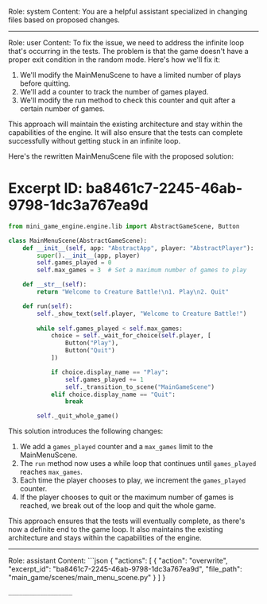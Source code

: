 Role: system
Content: You are a helpful assistant specialized in changing files based on proposed changes.
__________________
Role: user
Content: To fix the issue, we need to address the infinite loop that's occurring in the tests. The problem is that the game doesn't have a proper exit condition in the random mode. Here's how we'll fix it:

1. We'll modify the MainMenuScene to have a limited number of plays before quitting.
2. We'll add a counter to track the number of games played.
3. We'll modify the run method to check this counter and quit after a certain number of games.

This approach will maintain the existing architecture and stay within the capabilities of the engine. It will also ensure that the tests can complete successfully without getting stuck in an infinite loop.

Here's the rewritten MainMenuScene file with the proposed solution:

# Excerpt ID: ba8461c7-2245-46ab-9798-1dc3a767ea9d
```python main_game/scenes/main_menu_scene.py
from mini_game_engine.engine.lib import AbstractGameScene, Button

class MainMenuScene(AbstractGameScene):
    def __init__(self, app: "AbstractApp", player: "AbstractPlayer"):
        super().__init__(app, player)
        self.games_played = 0
        self.max_games = 3  # Set a maximum number of games to play

    def __str__(self):
        return "Welcome to Creature Battle!\n1. Play\n2. Quit"

    def run(self):
        self._show_text(self.player, "Welcome to Creature Battle!")
        
        while self.games_played < self.max_games:
            choice = self._wait_for_choice(self.player, [
                Button("Play"),
                Button("Quit")
            ])

            if choice.display_name == "Play":
                self.games_played += 1
                self._transition_to_scene("MainGameScene")
            elif choice.display_name == "Quit":
                break

        self._quit_whole_game()
```

This solution introduces the following changes:

1. We add a `games_played` counter and a `max_games` limit to the MainMenuScene.
2. The `run` method now uses a while loop that continues until `games_played` reaches `max_games`.
3. Each time the player chooses to play, we increment the `games_played` counter.
4. If the player chooses to quit or the maximum number of games is reached, we break out of the loop and quit the whole game.

This approach ensures that the tests will eventually complete, as there's now a definite end to the game loop. It also maintains the existing architecture and stays within the capabilities of the engine.
__________________
Role: assistant
Content: ```json
{
  "actions": [
    {
      "action": "overwrite",
      "excerpt_id": "ba8461c7-2245-46ab-9798-1dc3a767ea9d",
      "file_path": "main_game/scenes/main_menu_scene.py"
    }
  ]
}
```
__________________
